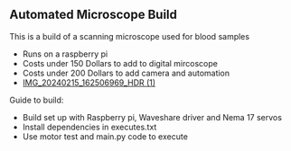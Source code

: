 ## Automated Microscope Build
This is a build of a scanning microscope used for blood samples
- Runs on a raspberry pi
- Costs under 150 Dollars to add to digital mircoscope
- Costs under 200 Dollars to add camera and automation
- [IMG_20240215_162506969_HDR (1)](https://github.com/user-attachments/assets/6fcfd1fb-a884-4482-86c0-5748ef07499e)

Guide to build:
- Build set up with Raspberry pi, Waveshare driver and Nema 17 servos
- Install dependencies in executes.txt
- Use motor test and main.py code to execute
